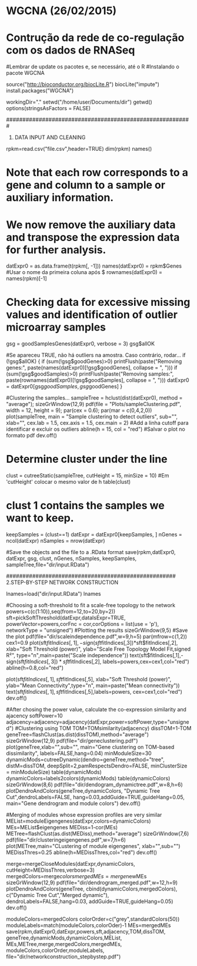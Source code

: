 # WGCNA (26/02/2015)
# Contrução da rede de co-regulação com os dados de RNASeq
#Lembrar de update os pacotes e, se necessário, até o R
#Instalando o pacote WGCNA

source("http://bioconductor.org/biocLite.R")
biocLite("impute")
install.packages("WGCNA")

workingDir="."
setwd("/home/user/Documents/dir")
getwd()
options(stringsAsFactors = FALSE)

#########################################################
1. DATA INPUT AND CLEANING

rpkm=read.csv("file.csv",header=TRUE)
dim(rpkm)
names()

# Note that each row corresponds to a gene and column to a sample or auxiliary information.
# We now remove the auxiliary data and transpose the expression data for further analysis.
datExpr0 = as.data.frame(t(rpkm[, -1]))
names(datExpr0) = rpkm$Genes                      #Usar o nome da primeira coluna após $
rownames(datExpr0) = names(rpkm)[-1]

# Checking data for excessive missing values and identification of outlier microarray samples
gsg = goodSamplesGenes(datExpr0, verbose = 3)
gsg$allOK

#Se apareceu TRUE, não há outliers na amostra. Caso contrário, rodar...
if (!gsg$allOK)
    {
    if (sum(!gsg$goodGenes)>0)
    printFlush(paste("Removing genes:", paste(names(datExpr0)[!gsg$goodGenes], collapse = ", ")))
    if (sum(!gsg$goodSamples)>0)
    printFlush(paste("Removing samples:", paste(rownames(datExpr0)[!gsg$goodSamples], collapse = ", ")))
    datExpr0 = datExpr0[gsg$goodSamples, gsg$goodGenes]
    }

#Clustering the samples...
sampleTree = hclust(dist(datExpr0), method = "average");
sizeGrWindow(12,9)
pdf(file = "Plots/sampleClustering.pdf", width = 12, height = 9);
par(cex = 0.6);
par(mar = c(0,4,2,0))
plot(sampleTree, main = "Sample clustering to detect outliers", sub="", xlab="", cex.lab = 1.5,
    cex.axis = 1.5, cex.main = 2)
#Add a linha cutoff para identificar e excluir os outliers
abline(h = 15, col = "red") 
#Salvar o plot no formato pdf
dev.off()

# Determine cluster under the line
clust = cutreeStatic(sampleTree, cutHeight = 15, minSize = 10)              #Em 'cutHeight' colocar o mesmo valor de h
table(clust)
# clust 1 contains the samples we want to keep.
keepSamples = (clust==1)
datExpr = datExpr0[keepSamples, ]
nGenes = ncol(datExpr)
nSamples = nrow(datExpr)

#Save the objects and the file to a .RData format
save(rpkm,datExpr0, datExpr, gsg, clust, nGenes, nSamples,
keepSamples, sampleTree,file="dir/input.RData")

####################################################
2.STEP-BY-STEP NETWORK CONSTRUCTION

lnames=load("dir/input.RData")
lnames

#Choosing a soft-threshold to fit a scale-free topology to the network
powers=c(c(1:10)),seq(from=12,to=20,by=2))
sft=pickSoftThreshold(datExpr,dataIsExpr=TRUE,
    powerVector=powers,corFnc = cor,corOptions = list(use = 'p'),
    networkType = "unsigned")
#Plotting the results
sizeGrWindow(9,5)
#Save the plot
pdf(file="dir/scaleindependence.pdf",w=9,h=5)
par(mfrow=c(1,2))
cex1=0.9
plot(sft$fitIndices[,1],-sign(sft$fitIndices[,3])*sft$fitIndices[,2],
    xlab="Soft Threshold (power)",
    ylab="Scale Free Topology Model Fit,signed R²",
    type="n",main=paste("Scale independence"))
text(sft$fitIndices[,1],-sign(sft$fitIndices[,3])*sft$fitIndices[,2],
    labels=powers,cex=cex1,col="red")
abline(h=0.8,col="red")

plot(sft$fitIndices[,1],sft$fitIndices[,5],
    xlab="Soft Threshold (power)",
    ylab="Mean Connectivity",type="n",
    main=paste("Mean connectivity"))
text(sft$fitIndices[,1],sft$fitIndices[,5],labels=powers,
    cex=cex1,col="red")
dev.off()

#After chosing the power value, calculate the co-expression similarity and ajacency
softPower=10
adjacency=adjacency=adjacency(datExpr,power=softPower,type="unsigned")
#Clustering using TOM
TOM=TOMsimilarity(adjacency)
dissTOM=1-TOM
geneTree=flashClust(as.dist(dissTOM),method="average")
sizeGrWindow(12,9)
pdf(file="dir/geneclustering.pdf")
plot(geneTree,xlab="",sub="",
    main="Gene clustering on TOM-based dissimilarity",
    labels=FALSE,hang=0.04)
minModuleSize=30
dynamicMods=cutreeDynamic(dendro=geneTree,method="tree", distM=dissTOM,
    deepSplit=2,pamRespectsDendro=FALSE,
    minClusterSize = minModuleSize)
table(dynamicMods)
dynamicColors=labels2colors(dynamicMods)
table(dynamicColors)
sizeGrWindow(8,6)
pdf(file="dir/dendogram_dynamictree.pdf",w=8,h=6)
plotDendroAndColors(geneTree,dynamicColors,
    "Dynamic Tree Cut",dendroLabels=FALSE,
    hang=0.03,addGuide=TRUE,guideHang=0.05,
    main="Gene dendrogram and module colors")
dev.off()

#Merging of modules whose expression profiles are very similar
MEList=moduleEigengenes(datExpr,colors=dynamicColors)
MEs=MEList$eigengenes
MEDiss=1-cor(MEs)
METree=flashClust(as.dist(MEDiss),method="average")
sizeGrWindow(7,6)
pdf(file="dir/clusteringeigengenes.pdf",w=7,h=6)
plot(METree,main="CLustering of module eigengenes",
    xlab="",sub="")
MEDissThres=0.25
abline(h=MEDissThres,col="red")
dev.off()

merge=mergeCloseModules(datExpr,dynamicColors,
    cutHeight=MEDissThres,verbose=3)
mergedColors=merge$colors
mergedMEs=merge$newMEs
sizeGrWindow(12,9)
pdf(file="dir/dendrogram_merged.pdf",w=12,h=9)
plotDendroAndColors(geneTree, cbind(dynamicColors,mergedColors),
    c("Dynamic Tree Cut","Merged dynamic"),
    dendroLabels=FALSE,hang=0.03,
    addGuide=TRUE,guideHang=0.05)
dev.off()

moduleColors=mergedColors
colorOrder=c("grey",standardColors(50))
moduleLabels=match(moduleColors,colorOder)-1
MEs=mergedMEs
save(rpkm,datExpr0,datExpr,powers,sft,adjacency,TOM,dissTOM,
    geneTree,dynamicMods,dynamicColors,MEList,
    MEs,METree,merge,mergedColors,mergedMEs,
    moduleColors,colorOrder,moduleLabels,
    file="dir/networkconstruction_stepbystep.pdf")









